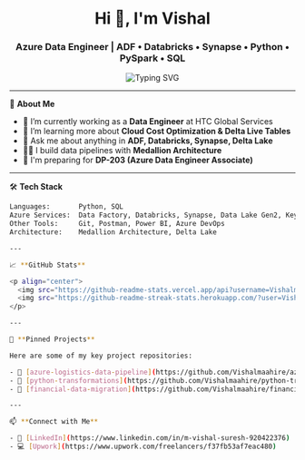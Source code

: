 <h1 align="center">Hi 👋, I'm Vishal</h1>
<h3 align="center">Azure Data Engineer | ADF • Databricks • Synapse • Python • PySpark • SQL</h3>

<p align="center">
  <img src="https://readme-typing-svg.demolab.com?font=Fira+Code&pause=1000&center=true&vCenter=true&width=435&lines=Building+Data+Pipelines+on+Azure!;Medallion+Architecture+Practitioner;Open+to+Freelance+Opportunities!" alt="Typing SVG" />
</p>

---

🌟 **About Me**

- 🔭 I’m currently working as a **Data Engineer** at HTC Global Services  
- 🌱 I’m learning more about **Cloud Cost Optimization & Delta Live Tables**
- 💬 Ask me about anything in **ADF, Databricks, Synapse, Delta Lake**
- 🧑‍💻 I build data pipelines with **Medallion Architecture**
- 🧠 I'm preparing for **DP-203 (Azure Data Engineer Associate)**

---

🛠️ **Tech Stack**

```bash
Languages:       Python, SQL
Azure Services:  Data Factory, Databricks, Synapse, Data Lake Gen2, Key Vault
Other Tools:     Git, Postman, Power BI, Azure DevOps
Architecture:    Medallion Architecture, Delta Lake

---

📈 **GitHub Stats**

<p align="center">
  <img src="https://github-readme-stats.vercel.app/api?username=Vishalmaahire&show_icons=true&theme=tokyonight" />
  <img src="https://github-readme-streak-stats.herokuapp.com/?user=Vishalmaahire&theme=tokyonight" />
</p>

---

📌 **Pinned Projects**

Here are some of my key project repositories:

- 🔗 [azure-logistics-data-pipeline](https://github.com/Vishalmaahire/azure-logistics-data-pipeline) – ADF + Databricks + Medallion Architecture
- 🔗 [python-transformations](https://github.com/Vishalmaahire/python-transformations) – ETL Scripts using Pandas and PySpark
- 🔗 [financial-data-migration](https://github.com/Vishalmaahire/financial-data-migration) – Data migration to Synapse (Coming Soon)

---

📫 **Connect with Me**

- 💼 [LinkedIn](https://www.linkedin.com/in/m-vishal-suresh-920422376)
- 💻 [Upwork](https://www.upwork.com/freelancers/f37fb53af7eac480)
